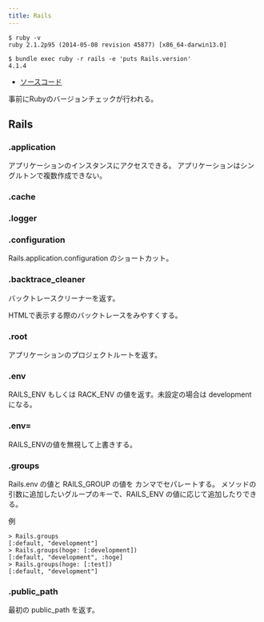```yaml
---
title: Rails
---
```


```
$ ruby -v
ruby 2.1.2p95 (2014-05-08 revision 45877) [x86_64-darwin13.0]
```

```
$ bundle exec ruby -r rails -e 'puts Rails.version'
4.1.4
```

* [ソースコード](https://github.com/rails/rails/blob/v4.1.2/railties/lib/rails.rb)

事前にRubyのバージョンチェックが行われる。

Rails
--------------------------------------------------------------------------------

### .application

アプリケーションのインスタンスにアクセスできる。
アプリケーションはシングルトンで複数作成できない。

### .cache


### .logger


### .configuration

Rails.application.configuration のショートカット。


### .backtrace_cleaner

バックトレースクリーナーを返す。

HTMLで表示する際のバックトレースをみやすくする。

### .root

アプリケーションのプロジェクトルートを返す。

### .env

RAILS_ENV もしくは RACK_ENV の値を返す。未設定の場合は development になる。

### .env=


RAILS_ENVの値を無視して上書きする。


### .groups

Rails.env の値と RAILS_GROUP の値を カンマでセパレートする。
メソッドの引数に追加したいグループのキーで、RAILS_ENV の値に応じて追加したりできる。

例

```
> Rails.groups
[:default, "development"]
> Rails.groups(hoge: [:development])
[:default, "development", :hoge]
> Rails.groups(hoge: [:test])
[:default, "development"]
```

### .public_path

最初の public_path を返す。
